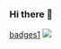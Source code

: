 ### Hi there 👋

<!--
**happy2234/happy2234** is a ✨ _special_ ✨ repository because its `README.md` (this file) appears on your GitHub profile.

Here are some ideas to get you started:

- 🔭 I’m currently working on ...
- 🌱 I’m currently learning ...
- 👯 I’m looking to collaborate on ...
- 🤔 I’m looking for help with ...
- 💬 Ask me about ...
- 📫 How to reach me: ...
- 😄 Pronouns: ...
- ⚡ Fun fact: ...


-->
[badges1](https://images.app.goo.gl/UwD4UT5jcT7tYPt37)
![](https://komarev.com/ghpvc/?username=happy2234)
